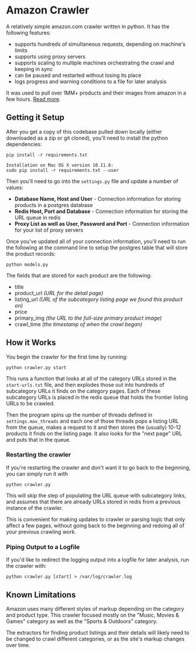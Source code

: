 # Amazon Crawler
A relatively simple amazon.com crawler written in python. It has the following features:

 * supports hundreds of simultaneous requests, depending on machine's limits
 * supports using proxy servers
 * supports scaling to multiple machines orchestrating the crawl and keeping in sync
 * can be paused and restarted without losing its place
 * logs progress and warning conditions to a file for later analysis

It was used to pull over 1MM+ products and their images from amazon in a few hours. [Read more]().

## Getting it Setup
After you get a copy of this codebase pulled down locally (either downloaded as a zip or git cloned), you'll need to install the python dependencies:

    pip install -r requirements.txt
    
    Installation on Mac OS X version 10.11.6:
    sudo pip install -r requirements.txt --user

Then you'll need to go into the `settings.py` file and update a number of values:

 * **Database Name, Host and User** - Connection information for storing products in a postgres database
 * **Redis Host, Port and Database** - Connection information for storing the URL queue in redis
 * **Proxy List as well as User, Password and Port** - Connection information for your list of proxy servers

Once you've updated all of your connection information, you'll need to run the following at the command line to setup the postgres table that will store the product records:

    python models.py

The fields that are stored for each product are the following:

 * title
 * product_url *(URL for the detail page)*
 * listing_url *(URL of the subcategory listing page we found this product on)*
 * price
 * primary_img *(the URL to the full-size primary product image)*
 * crawl_time *(the timestamp of when the crawl began)*

## How it Works
You begin the crawler for the first time by running:

    python crawler.py start

This runs a function that looks at all of the category URLs stored in the `start-urls.txt` file, and then explodes those out into hundreds of subcategory URLs it finds on the category pages. Each of these subcategory URLs is placed in the redis queue that holds the frontier listing URLs to be crawled.

Then the program spins up the number of threads defined in `settings.max_threads` and each one of those threads pops a listing URL from the queue, makes a request to it and then stores the (usually) 10-12 products it finds on the listing page. It also looks for the "next page" URL and puts that in the queue.

### Restarting the crawler
If you're restarting the crawler and don't want it to go back to the beginning, you can simply run it with

    python crawler.py

This will skip the step of populating the URL queue with subcategory links, and assumes that there are already URLs stored in redis from a previous instance of the crawler.

This is convenient for making updates to crawler or parsing logic that only affect a few pages, without going back to the beginning and redoing all of your previous crawling work.

### Piping Output to a Logfile
If you'd like to redirect the logging output into a logfile for later analysis, run the crawler with:

    python crawler.py [start] > /var/log/crawler.log

## Known Limitations
Amazon uses many different styles of markup depending on the category and product type. This crawler focused mostly on the "Music, Movies & Games" category as well as the "Sports & Outdoors" category.

The extractors for finding product listings and their details will likely need to be changed to crawl different categories, or as the site's markup changes over time.
